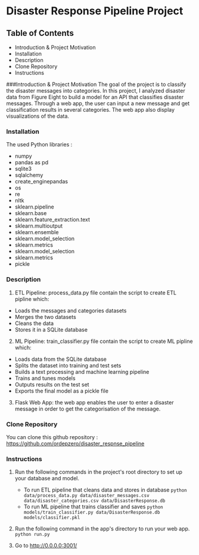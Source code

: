 # Disaster Response Pipeline Project

## Table of Contents
- Introduction & Project Motivation
- Installation
- Description
- Clone Repository
- Instructions

###Introduction & Project Motivation
The goal of the project is to classify the disaster messages into categories. In this project, I analyzed disaster data from Figure Eight to build a model for an API that classifies disaster messages. Through a web app, the user can input a new message and get classification results in several categories. The web app also display visualizations of the data.


### Installation
The used Python libraries :


- numpy 
- pandas as pd
- sqlite3
- sqlalchemy 
- create_enginepandas
- os
- re
- nltk
- sklearn.pipeline 
- sklearn.base 
- sklearn.feature_extraction.text 
- sklearn.multioutput 
- sklearn.ensemble 
- sklearn.model_selection 
- sklearn.metrics 
- sklearn.model_selection 
- sklearn.metrics 
- pickle


### Description
1. ETL Pipeline: process_data.py file contain the script to create ETL pipline which:
- Loads the messages and categories datasets
- Merges the two datasets
- Cleans the data
- Stores it in a SQLite database
2. ML Pipeline: train_classifier.py file contain the script to create ML pipline which:
- Loads data from the SQLite database
- Splits the dataset into training and test sets
- Builds a text processing and machine learning pipeline
- Trains and tunes models
- Outputs results on the test set
- Exports the final model as a pickle file
3. Flask Web App: the web app enables the user to enter a disaster message in order to get the categorisation of the message.


### Clone Repository
You can clone this github repository : https://github.com/ordepzero/disaster_respnse_pipeline   


### Instructions
1. Run the following commands in the project's root directory to set up your database and model.

    - To run ETL pipeline that cleans data and stores in database
        `python data/process_data.py data/disaster_messages.csv data/disaster_categories.csv data/DisasterResponse.db`
    - To run ML pipeline that trains classifier and saves
        `python models/train_classifier.py data/DisasterResponse.db models/classifier.pkl`

2. Run the following command in the app's directory to run your web app.
    `python run.py`

3. Go to http://0.0.0.0:3001/

